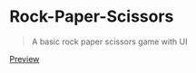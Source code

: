 # Rock-Paper-Scissors
> A basic rock paper scissors game with UI

[Preview](https://jasonfelice.github.io/Rock-Paper-Scissors/)
